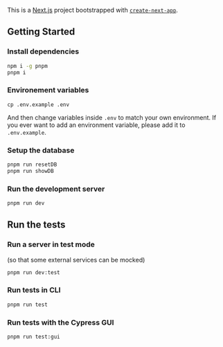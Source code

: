 This is a [Next.js](https://nextjs.org/) project bootstrapped with [`create-next-app`](https://github.com/vercel/next.js/tree/canary/packages/create-next-app).

## Getting Started

### Install dependencies

```sh
npm i -g pnpm
pnpm i
```

### Environement variables

```
cp .env.example .env
```

And then change variables inside `.env` to match your own environment.
If you ever want to add an environment variable, please add it to `.env.example`.

### Setup the database

```bash
pnpm run resetDB
pnpm run showDB
```

### Run the development server

```bash
pnpm run dev
```

## Run the tests

### Run a server in test mode

(so that some external services can be mocked)

```sh
pnpm run dev:test
```

### Run tests in CLI

```sh
pnpm run test
```

### Run tests with the Cypress GUI

```sh
pnpm run test:gui
```
